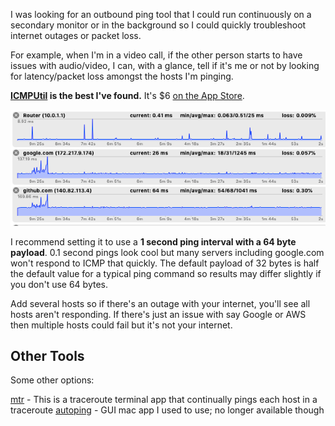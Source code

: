 I was looking for an outbound ping tool that I could run continuously on a secondary monitor or in the background so I could quickly troubleshoot internet outages or packet loss.

For example, when I'm in a video call, if the other person starts to have issues with audio/video, I can, with a glance, tell if it's me or not by looking for latency/packet loss amongst the hosts I'm pinging.

**[ICMPUtil][1] is the best I've found.** It's $6 [on the App Store][2].

![Screenshot of ICMPUtil](files/20191023-icmputil.png)

I recommend setting it to use a **1 second ping interval with a 64 byte payload**. 0.1 second pings look cool but many servers including google.com won't respond to ICMP that quickly. The default payload of 32 bytes is half the default value for a typical ping command so results may differ slightly if you don't use 64 bytes.

Add several hosts so if there's an outage with your internet, you'll see all hosts aren't responding. If there's just an issue with say Google or AWS then multiple hosts could fail but it's not your internet.

## Other Tools

Some other options:

[mtr][3] - This is a traceroute terminal app that continually pings each host in a traceroute
[autoping][4] - GUI mac app I used to use; no longer available though

[1]:	http://www.ermitacode.com/icmputil.html "ICMPUtil"
[2]:	https://apps.apple.com/us/app/icmputil/id866965011?mt=12 "on the App Store"
[3]:	https://formulae.brew.sh/formula/mtr "mtr"
[4]:	https://sixcolors.com/post/2015/02/autoping-keeps-an-eye-on-my-network/ "autoping"
